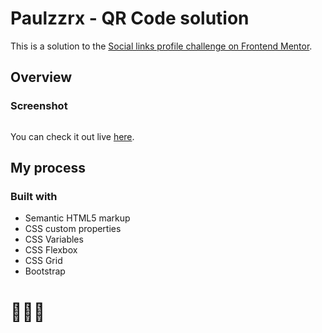 # Paulzzrx - QR Code solution

This is a solution to the [Social links profile challenge on Frontend Mentor](https://www.frontendmentor.io/solutions/qr-code-site-mFF6tmvmWw). 


## Overview

### Screenshot

![]()

You can check it out live [here](https://paulzzrx.github.io/qr-code/).

## My process

### Built with

- Semantic HTML5 markup
- CSS custom properties
- CSS Variables
- CSS Flexbox
- CSS Grid
- Bootstrap


# 🚀🚀🚀
